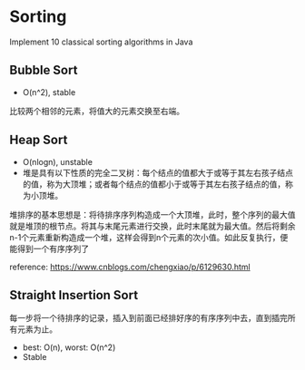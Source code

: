# Sorting
Implement 10 classical sorting algorithms in Java

## Bubble Sort
- O(n^2), stable

比较两个相邻的元素，将值大的元素交换至右端。

## Heap Sort
- O(nlogn), unstable
- 堆是具有以下性质的完全二叉树：每个结点的值都大于或等于其左右孩子结点的值，称为大顶堆；或者每个结点的值都小于或等于其左右孩子结点的值，称为小顶堆。


堆排序的基本思想是：将待排序序列构造成一个大顶堆，此时，整个序列的最大值就是堆顶的根节点。将其与末尾元素进行交换，此时末尾就为最大值。然后将剩余n-1个元素重新构造成一个堆，这样会得到n个元素的次小值。如此反复执行，便能得到一个有序序列了

reference:
https://www.cnblogs.com/chengxiao/p/6129630.html

## Straight Insertion Sort
每一步将一个待排序的记录，插入到前面已经排好序的有序序列中去，直到插完所有元素为止。
- best: O(n), worst: O(n^2)
- Stable
